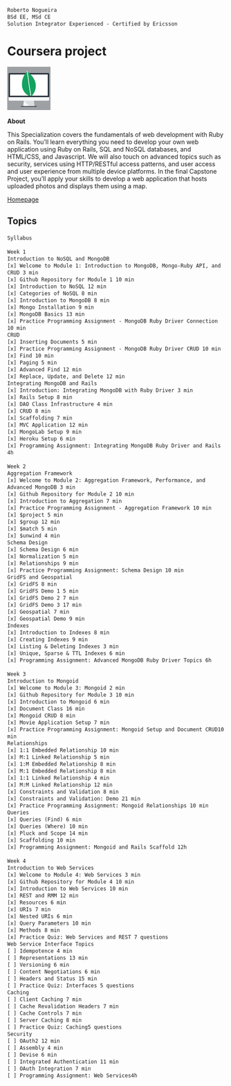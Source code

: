```
Roberto Nogueira  
BSd EE, MSd CE
Solution Integrator Experienced - Certified by Ericsson
```
# Coursera project

![coursera image](images/coursera.png)

**About**

This Specialization covers the fundamentals of web development with Ruby on Rails. You’ll learn everything you need to develop your own web application using Ruby on Rails, SQL and NoSQL databases, and HTML/CSS, and Javascript. We will also touch on advanced topics such as security, services using HTTP/RESTful access patterns, and user access and user experience from multiple device platforms. In the final Capstone Project, you’ll apply your skills to develop a web application that hosts uploaded photos and displays them using a map.

[Homepage](https://www.coursera.org/learn/ruby-on-rails-web-services-mongodb/)

## Topics
```
Syllabus

Week 1
Introduction to NoSQL and MongoDB
[x] Welcome to Module 1: Introduction to MongoDB, Mongo-Ruby API, and CRUD 3 min
[x] Github Repository for Module 1 10 min
[x] Introduction to NoSQL 12 min
[x] Categories of NoSQL 8 min
[x] Introduction to MongoDB 8 min
[x] Mongo Installation 9 min
[x] MongoDB Basics 13 min
[x] Practice Programming Assignment - MongoDB Ruby Driver Connection 10 min
CRUD
[x] Inserting Documents 5 min
[x] Practice Programming Assignment - MongoDB Ruby Driver CRUD 10 min
[x] Find 10 min
[x] Paging 5 min
[x] Advanced Find 12 min
[x] Replace, Update, and Delete 12 min
Integrating MongoDB and Rails
[x] Introduction: Integrating MongoDB with Ruby Driver 3 min
[x] Rails Setup 8 min
[x] DAO Class Infrastructure 4 min
[x] CRUD 8 min
[x] Scaffolding 7 min
[x] MVC Application 12 min
[x] MongoLab Setup 9 min
[x] Heroku Setup 6 min
[x] Programming Assignment: Integrating MongoDB Ruby Driver and Rails 4h

Week 2
Aggregation Framework
[x] Welcome to Module 2: Aggregation Framework, Performance, and Advanced MongoDB 3 min
[x] Github Repository for Module 2 10 min
[x] Introduction to Aggregation 7 min
[x] Practice Programming Assignment - Aggregation Framework 10 min
[x] $project 5 min
[x] $group 12 min
[x] $match 5 min
[x] $unwind 4 min
Schema Design
[x] Schema Design 6 min
[x] Normalization 5 min
[x] Relationships 9 min
[x] Practice Programming Assignment: Schema Design 10 min
GridFS and Geospatial
[x] GridFS 8 min
[x] GridFS Demo 1 5 min
[x] GridFS Demo 2 7 min
[x] GridFS Demo 3 17 min
[x] Geospatial 7 min
[x] Geospatial Demo 9 min
Indexes
[x] Introduction to Indexes 8 min
[x] Creating Indexes 9 min
[x] Listing & Deleting Indexes 3 min
[x] Unique, Sparse & TTL Indexes 6 min
[x] Programming Assignment: Advanced MongoDB Ruby Driver Topics 6h

Week 3
Introduction to Mongoid
[x] Welcome to Module 3: Mongoid 2 min
[x] Github Repository for Module 3 10 min
[x] Introduction to Mongoid 6 min
[x] Document Class 16 min
[x] Mongoid CRUD 8 min
[x] Movie Application Setup 7 min
[x] Practice Programming Assignment: Mongoid Setup and Document CRUD10 min
Relationships
[x] 1:1 Embedded Relationship 10 min
[x] M:1 Linked Relationship 5 min
[x] 1:M Embedded Relationship 8 min
[x] M:1 Embedded Relationship 8 min
[x] 1:1 Linked Relationship 4 min
[x] M:M Linked Relationship 12 min
[x] Constraints and Validation 8 min
[x] Constraints and Validation: Demo 21 min
[x] Practice Programming Assignment: Mongoid Relationships 10 min
Queries
[x] Queries (Find) 6 min
[x] Queries (Where) 10 min
[x] Pluck and Scope 14 min
[x] Scaffolding 10 min
[x] Programming Assignment: Mongoid and Rails Scaffold 12h

Week 4
Introduction to Web Services
[x] Welcome to Module 4: Web Services 3 min
[x] Github Repository for Module 4 10 min
[x] Introduction to Web Services 10 min
[x] REST and RMM 12 min
[x] Resources 6 min
[x] URIs 7 min
[x] Nested URIs 6 min
[x] Query Parameters 10 min
[x] Methods 8 min
[x] Practice Quiz: Web Services and REST 7 questions
Web Service Interface Topics
[ ] Idempotence 4 min
[ ] Representations 13 min
[ ] Versioning 6 min
[ ] Content Negotiations 6 min
[ ] Headers and Status 15 min
[ ] Practice Quiz: Interfaces 5 questions
Caching
[ ] Client Caching 7 min
[ ] Cache Revalidation Headers 7 min
[ ] Cache Controls 7 min
[ ] Server Caching 8 min
[ ] Practice Quiz: Caching5 questions
Security
[ ] OAuth2 12 min
[ ] Assembly 4 min
[ ] Devise 6 min
[ ] Integrated Authentication 11 min
[ ] OAuth Integration 7 min
[ ] Programming Assignment: Web Services4h
```
